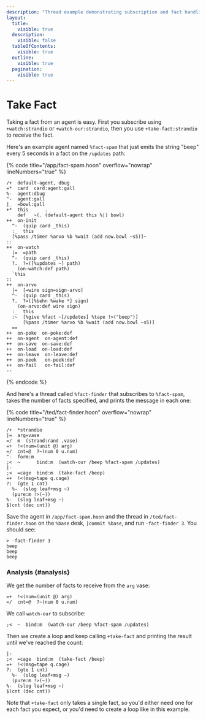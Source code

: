 ```yaml
---
description: "Thread example demonstrating subscription and fact handling - watching agents, taking facts, and processing subscription data."
layout:
  title:
    visible: true
  description:
    visible: false
  tableOfContents:
    visible: true
  outline:
    visible: true
  pagination:
    visible: true
---
```


# Take Fact

Taking a fact from an agent is easy. First you subscribe using `+watch:strandio` or `+watch-our:strandio`, then you use `+take-fact:strandio` to receive the fact.

Here's an example agent named `%fact-spam` that just emits the string "beep" every 5 seconds in a fact on the `/updates` path:

{% code title="/app/fact-spam.hoon" overflow="nowrap" lineNumbers="true" %}
```hoon
/+  default-agent, dbug
=*  card  card:agent:gall
%-  agent:dbug
^-  agent:gall
|_  =bowl:gall
+*  this      .
    def   ~(. (default-agent this %|) bowl)
++  on-init
  ^-  (quip card _this)
  :_  this
  [%pass /timer %arvo %b %wait (add now.bowl ~s5)]~
::
++  on-watch
  |=  =path
  ^-  (quip card _this)
  ?.  ?=([%updates ~] path)
    (on-watch:def path)
  `this
::
++  on-arvo
  |=  [=wire sign=sign-arvo]
  ^-  (quip card _this)
  ?.  ?=([%behn %wake *] sign)
    (on-arvo:def wire sign)
  :_  this
  :~  [%give %fact ~[/updates] %tape !>("beep")]
      [%pass /timer %arvo %b %wait (add now.bowl ~s5)]
  ==
++  on-poke  on-poke:def
++  on-agent  on-agent:def
++  on-save  on-save:def
++  on-load  on-load:def
++  on-leave  on-leave:def
++  on-peek   on-peek:def
++  on-fail   on-fail:def
--
```
{% endcode %}

And here's a thread called `%fact-finder` that subscribes to `%fact-spam`, takes the number of facts specified, and prints the message in each one:

{% code title="/ted/fact-finder.hoon" overflow="nowrap" lineNumbers="true" %}
```hoon
/+  *strandio
|=  arg=vase
=/  m  (strand:rand ,vase)
=+  !<(num=(unit @) arg)
=/  cnt=@  ?~(num 0 u.num)
^-  form:m
;<  ~      bind:m  (watch-our /beep %fact-spam /updates)
|-
;<  =cage  bind:m  (take-fact /beep)
=+  !<(msg=tape q.cage)
?:  (gte 1 cnt)
  %-  (slog leaf+msg ~)
  (pure:m !>(~))
%-  (slog leaf+msg ~)
$(cnt (dec cnt))
```

Save the agent in `/app/fact-spam.hoon` and the thread in `/ted/fact-finder.hoon` on the `%base` desk, `|commit %base`, and run `-fact-finder 3`. You should see:

```
> -fact-finder 3
beep
beep
beep
```

### Analysis {#analysis}

We get the number of facts to receive from the `arg` vase:

```hoon
=+  !<(num=(unit @) arg)
=/  cnt=@  ?~(num 0 u.num)
```

We call `watch-our` to subscribe:

```hoon
;<  ~  bind:m  (watch-our /beep %fact-spam /updates)
```

Then we create a loop and keep calling `+take-fact` and printing the result until we've reached the count:

```hoon
|-
;<  =cage  bind:m  (take-fact /beep)
=+  !<(msg=tape q.cage)
?:  (gte 1 cnt)
  %-  (slog leaf+msg ~)
  (pure:m !>(~))
%-  (slog leaf+msg ~)
$(cnt (dec cnt))
```


Note that `+take-fact` only takes a single fact, so you'd either need one for each fact you expect, or you'd need to create a loop like in this example.
